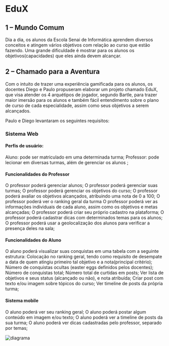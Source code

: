 # EduX
## 1 – Mundo Comum
Dia a dia, os alunos da Escola Senai de Informática aprendem diversos conceitos e atingem vários objetivos com relação ao curso que estão fazendo. Uma grande dificuldade é mostrar para os alunos os objetivos(capacidades) que eles ainda devem alcançar.
## 2 – Chamado para a Aventura
Com o intuito de trazer uma experiência gamificada para os alunos, os docentes Diego e Paulo propuseram elaborar um projeto chamado EduX, que visa atender os 4 arquétipos de jogador, segundo Bartle,  para trazer maior imersão para os alunos e também fácil entendimento sobre o plano de curso de cada especialidade, assim como seus objetivos a serem alcançados.

Paulo e Diego levantaram os seguintes requisitos:

### Sistema Web


#### Perfis de usuário:

Aluno: pode ser matriculado em uma determinada turma;
Professor:   pode lecionar em diversas turmas, além de gerenciar os alunos ;

#### Funcionalidades do Professor
O professor poderá gerenciar alunos;
O professor poderá gerenciar suas turmas;
O professor poderá gerenciar os objetivos do curso;
O professor poderá avaliar os objetivos alcançados, atribuindo uma nota de 0 a 100;
O professor poderá ver o ranking geral da turma
O professor poderá ver as informações individuais de cada aluno, assim como os objetivos e metas alcançadas;
O professor poderá criar seu próprio cadastro na plataforma;
O professor poderá cadastrar dicas com determinados temas para os alunos;
O professor poderá usar a geolocalização dos alunos para verificar a presença deles na sala; 

#### Funcionalidades do Aluno
O aluno poderá visualizar suas conquistas em uma tabela com a seguinte estrutura:
Colocação no ranking geral, tendo como requisito de desempate a data de quem atingiu primeiro tal objetivo e a nota(principal critério);
Número de conquistas ocultas (easter eggs definidos pelos docentes);
Número de conquistas total;
Número total de curtidas em posts; 
Ver lista de objetivos e seus status (alcançado ou não), e nota atribuída;
Criar post com texto e/ou imagem sobre tópicos do curso;
Ver timeline de posts da própria turma;

#### Sistema mobile
O aluno poderá ver seu ranking geral;
O aluno poderá postar algum conteúdo em imagem e/ou texto;
O aluno poderá ver a timeline de posts da sua turma;
O aluno poderá ver dicas cadastradas pelo professor, separado por temas;



![diagrama](https://cdn.discordapp.com/attachments/741084889947832403/761298590894653440/unknown.png)
